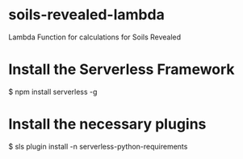 # soils-revealed-lambda
Lambda Function for calculations for Soils Revealed

# Install the Serverless Framework
$ npm install serverless -g

# Install the necessary plugins
$ sls plugin install -n serverless-python-requirements
